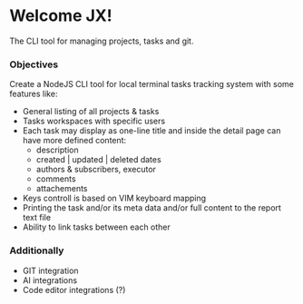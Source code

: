 # Welcome JX!
The CLI tool for managing projects, tasks and git.

### Objectives
Create a NodeJS CLI tool for local terminal tasks tracking system with some features like:

- General listing of all projects & tasks
- Tasks workspaces with specific users
- Each task may display as one-line title and inside the detail page can have more defined content:
  - description
  - created | updated | deleted dates
  - authors & subscribers, executor
  - comments
  - attachements
- Keys controll is based on VIM keyboard mapping
- Printing the task and/or its meta data and/or full content to the report text file
- Ability to link tasks between each other

### Additionally
- GIT integration
- AI integrations
- Code editor integrations (?)
